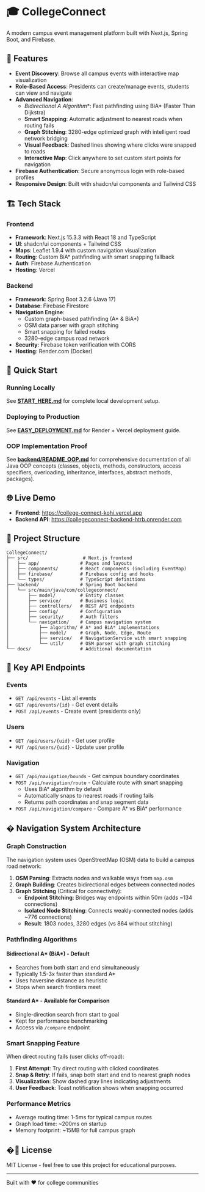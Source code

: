 # 🎓 CollegeConnect

A modern campus event management platform built with Next.js, Spring Boot, and Firebase.

## 🌟 Features

- **Event Discovery**: Browse all campus events with interactive map visualization
- **Role-Based Access**: Presidents can create/manage events, students can view and navigate
- **Advanced Navigation**: 
  - **Bidirectional A* Algorithm**: Fast pathfinding using BiA* (Faster Than Dijkstra)
  - **Smart Snapping**: Automatic adjustment to nearest roads when routing fails
  - **Graph Stitching**: 3280-edge optimized graph with intelligent road network bridging
  - **Visual Feedback**: Dashed lines showing where clicks were snapped to roads
  - **Interactive Map**: Click anywhere to set custom start points for navigation
- **Firebase Authentication**: Secure anonymous login with role-based profiles
- **Responsive Design**: Built with shadcn/ui components and Tailwind CSS

## 🏗️ Tech Stack

### Frontend
- **Framework**: Next.js 15.3.3 with React 18 and TypeScript
- **UI**: shadcn/ui components + Tailwind CSS
- **Maps**: Leaflet 1.9.4 with custom navigation visualization
- **Routing**: Custom BiA* pathfinding with smart snapping fallback
- **Auth**: Firebase Authentication
- **Hosting**: Vercel

### Backend
- **Framework**: Spring Boot 3.2.6 (Java 17)
- **Database**: Firebase Firestore
- **Navigation Engine**: 
  - Custom graph-based pathfinding (A* & BiA*)
  - OSM data parser with graph stitching
  - Smart snapping for failed routes
  - 3280-edge campus road network
- **Security**: Firebase token verification with CORS
- **Hosting**: Render.com (Docker)

## 🚀 Quick Start

### Running Locally
See **[START_HERE.md](START_HERE.md)** for complete local development setup.

### Deploying to Production
See **[EASY_DEPLOYMENT.md](EASY_DEPLOYMENT.md)** for Render + Vercel deployment guide.

### OOP Implementation Proof
See **[backend/README_OOP.md](backend/README_OOP.md)** for comprehensive documentation of all Java OOP concepts (classes, objects, methods, constructors, access specifiers, overloading, inheritance, interfaces, abstract methods, packages).

## 🌐 Live Demo

- **Frontend**: https://college-connect-kohi.vercel.app
- **Backend API**: https://collegeconnect-backend-htrb.onrender.com

## 📁 Project Structure

```
CollegeConnect/
├── src/                    # Next.js frontend
│   ├── app/               # Pages and layouts
│   ├── components/        # React components (including EventMap)
│   ├── firebase/          # Firebase config and hooks
│   └── types/             # TypeScript definitions
├── backend/               # Spring Boot backend
│   └── src/main/java/com/collegeconnect/
│       ├── model/         # Entity classes
│       ├── service/       # Business logic
│       ├── controllers/   # REST API endpoints
│       ├── config/        # Configuration
│       ├── security/      # Auth filters
│       └── navigation/    # Campus navigation system
│           ├── algorithm/ # A* and BiA* implementations
│           ├── model/     # Graph, Node, Edge, Route
│           ├── service/   # NavigationService with smart snapping
│           └── util/      # OSM parser with graph stitching
└── docs/                  # Additional documentation
```

## 🎯 Key API Endpoints

### Events
- `GET /api/events` - List all events
- `GET /api/events/{id}` - Get event details
- `POST /api/events` - Create event (presidents only)

### Users
- `GET /api/users/{uid}` - Get user profile
- `PUT /api/users/{uid}` - Update user profile

### Navigation
- `GET /api/navigation/bounds` - Get campus boundary coordinates
- `POST /api/navigation/route` - Calculate route with smart snapping
  - Uses BiA* algorithm by default
  - Automatically snaps to nearest roads if routing fails
  - Returns path coordinates and snap segment data
- `POST /api/navigation/compare` - Compare A* vs BiA* performance

## �️ Navigation System Architecture

### Graph Construction
The navigation system uses OpenStreetMap (OSM) data to build a campus road network:

1. **OSM Parsing**: Extracts nodes and walkable ways from `map.osm`
2. **Graph Building**: Creates bidirectional edges between connected nodes
3. **Graph Stitching** (Critical for connectivity):
   - **Endpoint Stitching**: Bridges way endpoints within 50m (adds ~134 connections)
   - **Isolated Node Stitching**: Connects weakly-connected nodes (adds ~776 connections)
   - **Result**: 1803 nodes, 3280 edges (vs 864 without stitching)

### Pathfinding Algorithms

#### Bidirectional A* (BiA*) - Default
- Searches from both start and end simultaneously
- Typically 1.5-3x faster than standard A*
- Uses haversine distance as heuristic
- Stops when search frontiers meet

#### Standard A* - Available for Comparison
- Single-direction search from start to goal
- Kept for performance benchmarking
- Access via `/compare` endpoint

### Smart Snapping Feature
When direct routing fails (user clicks off-road):

1. **First Attempt**: Try direct routing with clicked coordinates
2. **Snap & Retry**: If fails, snap both start and end to nearest graph nodes
3. **Visualization**: Show dashed gray lines indicating adjustments
4. **User Feedback**: Toast notification shows when snapping occurred

### Performance Metrics
- Average routing time: 1-5ms for typical campus routes
- Graph load time: ~200ms on startup
- Memory footprint: ~15MB for full campus graph

## �📝 License

MIT License - feel free to use this project for educational purposes.

---

Built with ❤️ for college communities
